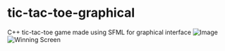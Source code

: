 # tic-tac-toe-graphical
C++ tic-tac-toe game made using SFML for graphical interface
![Image](https://imgur.com/a/v1vxkIV)
![Winning Screen](https://imgur.com/O8kiTAo)
